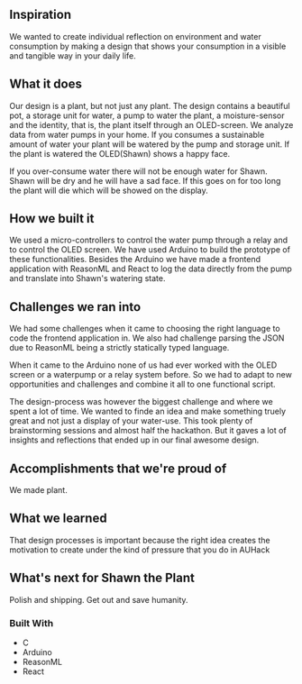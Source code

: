 ## Inspiration

We wanted to create individual reflection on environment and water consumption by making a design that shows your consumption in a visible and tangible way in your daily life.

## What it does

Our design is a plant, but not just any plant. The design contains a beautiful pot, a storage unit for water, a pump to water the plant, a moisture-sensor and the identity, that is, the plant itself through an OLED-screen. We analyze data from water pumps in your home. If you consumes a sustainable amount of water your plant will be watered by the pump and storage unit. If the plant is watered the OLED(Shawn) shows a happy face.

If you over-consume water there will not be enough water for Shawn. Shawn will be dry and he will have a sad face. If this goes on for too long the plant will die which will be showed on the display.

## How we built it

We used a micro-controllers to control the water pump through a relay and to control the OLED screen. We have used Arduino to build the prototype of these functionalities. Besides the Arduino we have made a frontend application with ReasonML and React to log the data directly from the pump and translate into Shawn's watering state.

## Challenges we ran into

We had some challenges when it came to choosing the right language to code the frontend application in. We also had challenge parsing the JSON due to ReasonML being a strictly statically typed language.

When it came to the Arduino none of us had ever worked with the OLED screen or a waterpump or a relay system before. So we had to adapt to new opportunities and challenges and combine it all to one functional script.

The design-process was however the biggest challenge and where we spent a lot of time. We wanted to finde an idea and make something truely great and not just a display of your water-use. This took plenty of brainstorming sessions and almost half the hackathon. But it gaves a lot of insights and reflections that ended up in our final awesome design.

## Accomplishments that we're proud of

We made plant.

## What we learned

That design processes is important because the right idea creates the motivation to create under the kind of pressure that you do in AUHack

## What's next for Shawn the Plant

Polish and shipping. Get out and save humanity.



### Built With

- C
- Arduino
- ReasonML
- React

